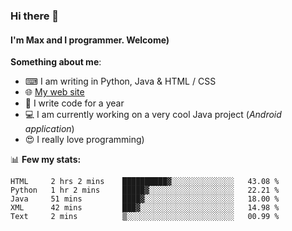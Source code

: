 ### Hi there 👋
#### I'm Max and I programmer. Welcome)

**Something about me**:
- ⌨ I am writing in Python, Java & HTML / CSS
- 🌐 [My web site](https://merive.herokuapp.com/)
- 🎈 I write code for a year
- 💻 I am currently working on a very cool Java project (*Android application*)
- 😍 I really love programming)

📊 **Few my stats:**
<!--START_SECTION:waka-->
```text
HTML     2 hrs 2 mins    ██████████▓░░░░░░░░░░░░░░   43.08 % 
Python   1 hr 2 mins     █████▓░░░░░░░░░░░░░░░░░░░   22.21 % 
Java     51 mins         ████▓░░░░░░░░░░░░░░░░░░░░   18.00 % 
XML      42 mins         ███▓░░░░░░░░░░░░░░░░░░░░░   14.98 % 
Text     2 mins          ▒░░░░░░░░░░░░░░░░░░░░░░░░   00.99 % 
```
<!--END_SECTION:waka-->
